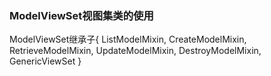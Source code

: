 ### ModelViewSet视图集类的使用




ModelViewSet继承子{
    ListModelMixin,
    CreateModelMixin,
    RetrieveModelMixin,
    UpdateModelMixin,
    DestroyModelMixin,
    GenericViewSet
}